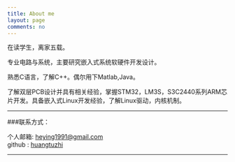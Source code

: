 ```yaml
---
title: About me
layout: page
comments: no
---
```


在读学生，离家五载。

专业电路与系统，主要研究嵌入式系统软硬件开发设计。

熟悉C语言，了解C++。偶尔用下Matlab,Java。

了解双层PCB设计并具有相关经验，掌握STM32，LM3S，S3C2440系列ARM芯片开发。具备嵌入式Linux开发经验，了解Linux驱动，内核机制。


----

###联系方式：        

个人邮箱: [heying1991@gmail.com](heying1991@gmail.com)	 
github : [huangtuzhi](https://github.com/huangtuzhi)        

----

